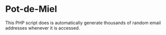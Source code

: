 Pot-de-Miel
===========

This PHP script does is automatically generate thousands of random email addresses whenever it is accessed.
